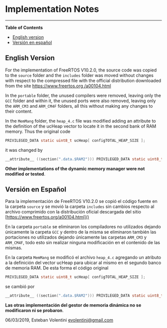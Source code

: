 # Implementation Notes
----------------------------

**Table of Contents**

- [English version](#english-version)
- [Versión en español](#versión-en-español)

## English Version

For the implementation of FreeRTOS V10.2.0, the source code was copied to the `source` folder and the `includes` folder was moved without changes with respect to the compressed file with the official distribution downloaded from the site [https://www.freertos.org /a00104.html]()

In the `portable` folder, the unused compilers were removed, leaving only the `GCC` folder and within it, the unused ports were also removed, leaving only the `ARM_CM3` and `ARM_CM4F` folders, all this without making any changes to their content.

In the `MemMang` folder, the `heap_4.c` file was modified adding an attribute to the definition of the ucHeap vector to locate it in the second bank of RAM memory. Thus the original code

```c
PRIVILEGED_DATA static uint8_t ucHeap[ configTOTAL_HEAP_SIZE ];
```

it was changed by

```c
__attribute__ ((section(".data.$RAM2"))) PRIVILEGED_DATA static uint8_t ucHeap[ configTOTAL_HEAP_SIZE ];
```

**Other implementations of the dynamic memory manager were not modified or tested**.

## Versión en Español

Para la implementación de FreeRTOS V10.2.0 se copió el código fuente en la carpeta `source` y se movió la carpeta `includes` sin cambios respecto al archivo comprimido con la distribución oficial descargada del sitio [https://www.freertos.org/a00104.html]()

En la carpeta `portable` se eliminaron los compiladores no utilizados dejando únicamente la carpeta `GCC` y dentro de la misma se eliminaron también las portaciones no utilizados dejando únicamente las carpetas `ARM_CM3` y `ARM_CM4F`, todo esto sin realizar ninguna modificación en el contenido de las mismas.

En la carpeta `MemMang` se modificó el archivo `heap_4.c` agregando un atributo a la definición del vector ucHeap para ubicar al mismo en el segundo banco de memoria RAM. De esta forma el código original

```c
PRIVILEGED_DATA static uint8_t ucHeap[ configTOTAL_HEAP_SIZE ];
```

se cambió por

```c
__attribute__ ((section(".data.$RAM2"))) PRIVILEGED_DATA static uint8_t ucHeap[ configTOTAL_HEAP_SIZE ];
```

**Las otras implementación del gestor de memoria dinámica no se modificaron ni se probaron**.

06/03/2019, Esteban Volentini <evolentini@gmail.com>
